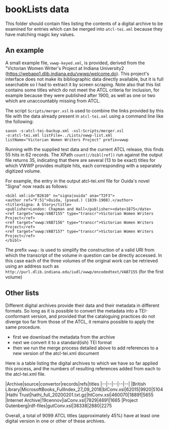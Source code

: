 # bookLists data

This folder should contain files listing the contents of a digital archive to be examined for entries which can be merged into `atcl-tei.xml` because they have matching magic key values.

## An example

A small example file, `vwwp-keyed.xml`, is provided, derived from the  "Victorian Women Writer's Project at Indiana University2 (https://webapp1.dlib.indiana.edu/vwwp/welcome.do). This project's interface does not make its bibliographic data directly available, but it is full searchable so I had to extract it by screen scraping. Note also that this list contains some titles which do not meet the ATCL criteria for inclusion, for example because they were published after 1900, as well as one or two which are unaccountably missing from ATCL. 

The script `Scripts/merger.xsl` is used to combine the links provided by this file with the data already present in `atcl-tei.xml` using a command line like the following:
~~~~
saxon -s:atcl-tei-backup.xml -xsl:Scripts/merger.xsl
-o:atcl-tei.xml listFile=../Lists/vwwp-list.xml
listName="Victorian Women Writers Project" prefix=vwwp
~~~~

Running with the supplied test data and the current ATCL release, this finds 55 hits in 62 records. The XPath `count(//bibl[ref])` run against the output file returns 35, indicating that there are several (13 to be exact) titles for which VWWP provides multiple hits, each corresponding with a separately digitized volume. 

For example, the entry in the output atcl-tei.xml file for  Ouida's novel "Signa"  now reads as follows:
~~~~
<bibl xml:id="B2610" n="signa|ouida" ana="T2F3">
<author ref="F:51">Ouida, (pseud.) (1839-1908).</author>
<title>Signa: A Story</title>
<publisher>London: Chapman and Hall</publisher><date>1875</date>
<ref target="vwwp:VAB7155" type="transcr">Victorian Women Writers Project</ref>
<ref target="vwwp:VAB7156" type="transcr">Victorian Women Writers Project</ref>
<ref target="vwwp:VAB7157" type="transcr">Victorian Women Writers Project</ref>
</bibl>
~~~~
The prefix `vwwp:` is used to simplify the construction of a valid URI from which the transcript of the volume in question can be directly accessed. In this case each of the three volumes of the original work can be retrieved using an address such as 
`http://purl.dlib.indiana.edu/iudl/vwwp/encodedtext/VAB7155` (for the first volume)

## Other lists

Different digital archives provide their data and their metadata in different formats. So long as it is possible to convert the metadata into a TEI-conformant version, and provided that the cataloguing practices do not diverge too far from those of the ATCL, it remains possible to apply the same procedure.
 - first we download the metadata from the archive
 - next we convert it to a standard(ish) TEI format
 - then we run the merge process detailed above to add references to a new version of the atcl-tei.xml document
 
Here is a table listing the digital archives to which we have so far applied this process, and the numbers of resulting references added from each to the atcl-tei.xml file.

|Archive|source|convertor|records|refs|titles
|--|--|--|--|--|
|British Library|MicrosoftBooks_FullIndex_27_09_2018|blConv.xsl|62015|9920|5104
|Hathi Trust|hathi_full_20200201.txt.gz|htConv.xsl|460070|18891|5655
|Internet Archive|19cennov|iaConv.xsl|7829|4691|1665
|Project Gutenberg|rdf-files|gutConv.xsl|38338|2880|2275

Overall, a total of 9099 ATCL titles (approximately 45%)  have at least one digital version in one or other of these archives. 



